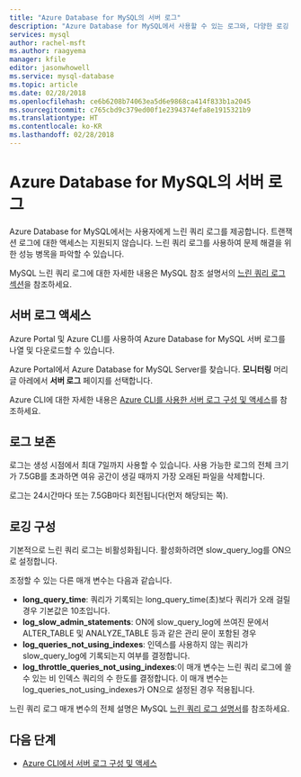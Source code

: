 ```yaml
---
title: "Azure Database for MySQL의 서버 로그"
description: "Azure Database for MySQL에서 사용할 수 있는 로그와, 다양한 로깅 수준을 활성화하는 데 사용할 수 있는 매개 변수에 대해 설명합니다."
services: mysql
author: rachel-msft
ms.author: raagyema
manager: kfile
editor: jasonwhowell
ms.service: mysql-database
ms.topic: article
ms.date: 02/28/2018
ms.openlocfilehash: ce6b6208b74063ea5d6e9868ca414f833b1a2045
ms.sourcegitcommit: c765cbd9c379ed00f1e2394374efa8e1915321b9
ms.translationtype: HT
ms.contentlocale: ko-KR
ms.lasthandoff: 02/28/2018
---
```

# <a name="server-logs-in-azure-database-for-mysql"></a>Azure Database for MySQL의 서버 로그
Azure Database for MySQL에서는 사용자에게 느린 쿼리 로그를 제공합니다. 트랜잭션 로그에 대한 액세스는 지원되지 않습니다. 느린 쿼리 로그를 사용하여 문제 해결을 위한 성능 병목을 파악할 수 있습니다. 

MySQL 느린 쿼리 로그에 대한 자세한 내용은 MySQL 참조 설명서의 [느린 쿼리 로그 섹션](https://dev.mysql.com/doc/refman/5.7/en/slow-query-log.html)을 참조하세요.

## <a name="access-server-logs"></a>서버 로그 액세스
Azure Portal 및 Azure CLI를 사용하여 Azure Database for MySQL 서버 로그를 나열 및 다운로드할 수 있습니다.

Azure Portal에서 Azure Database for MySQL Server를 찾습니다. **모니터링** 머리글 아레에서 **서버 로그** 페이지를 선택합니다.

Azure CLI에 대한 자세한 내용은 [Azure CLI를 사용한 서버 로그 구성 및 액세스](howto-configure-server-logs-in-cli.md)를 참조하세요.

## <a name="log-retention"></a>로그 보존
로그는 생성 시점에서 최대 7일까지 사용할 수 있습니다. 사용 가능한 로그의 전체 크기가 7.5GB를 초과하면 여유 공간이 생길 때까지 가장 오래된 파일을 삭제합니다. 

로그는 24시간마다 또는 7.5GB마다 회전됩니다(먼저 해당되는 쪽).


## <a name="configure-logging"></a>로깅 구성 
기본적으로 느린 쿼리 로그는 비활성화됩니다. 활성화하려면 slow_query_log를 ON으로 설정합니다.

조정할 수 있는 다른 매개 변수는 다음과 같습니다.

- **long_query_time**: 쿼리가 기록되는 long_query_time(초)보다 쿼리가 오래 걸릴 경우 기본값은 10초입니다.
- **log_slow_admin_statements**: ON에 slow_query_log에 쓰여진 문에서 ALTER_TABLE 및 ANALYZE_TABLE 등과 같은 관리 문이 포함된 경우
- **log_queries_not_using_indexes**: 인덱스를 사용하지 않는 쿼리가 slow_query_log에 기록되는지 여부를 결정합니다.
- **log_throttle_queries_not_using_indexes**:이 매개 변수는 느린 쿼리 로그에 쓸 수 있는 비 인덱스 쿼리의 수 한도를 결정합니다. 이 매개 변수는 log_queries_not_using_indexes가 ON으로 설정된 경우 적용됩니다.

느린 쿼리 로그 매개 변수의 전체 설명은 MySQL [느린 쿼리 로그 설명서](https://dev.mysql.com/doc/refman/5.7/en/slow-query-log.html)를 참조하세요. 

## <a name="next-steps"></a>다음 단계
- [Azure CLI에서 서버 로그 구성 및 액세스](howto-configure-server-logs-in-cli.md)
